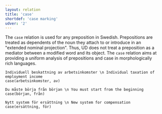 ```yaml
---
layout: relation
title: 'case'
shortdef: 'case marking'
udver: '2'
---
```


The `case` relation is used for any preposition in Swedish. Prepositions are treated as dependents of the noun they attach to or introduce in an "extended nominal projection". Thus, UD does not treat a preposition as a mediator between a modified word and its object. The `case` relation aims at providing a uniform analysis of prepositions and case in morphologically rich languages. 

~~~ sdparse
Individuell beskattning av arbetsinkomster \n Individual taxation of employment income
case(arbetsinkomster, av)
~~~

~~~ sdparse
Du måste börja från början \n You must start from the beginning
case(början, från)
~~~

~~~ sdparse
Nytt system för ersättning \n New system for compensation
case(ersättning, för)
~~~
<!-- Interlanguage links updated Po lis 14 15:35:12 CET 2022 -->
